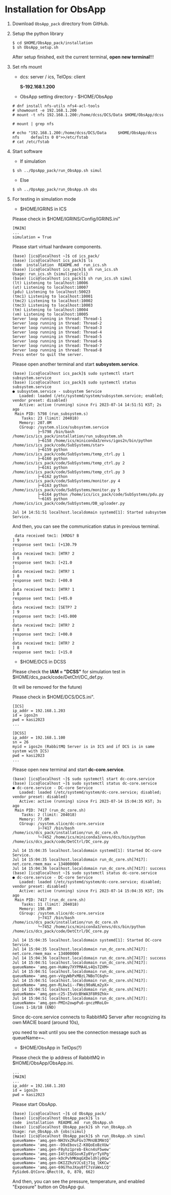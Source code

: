 # Installation for ObsApp ### 

1. Download `ObsApp_pack` directory from GitHub.

2. Setup the python library
	```
	$ cd $HOME/ObsApp_pack/installation
	$ sh ObsApp_setup.sh
	```
	After setup finished, exit the current terminal, **open new terminal**!!!
3. Set nfs mount
	- dcs: server / ics, TelOps: client
		
		**S-192.168.1.200**

	- ObsApp setting directory - $HOME/ObsApp
	```
	# dnf install nfs-utils nfs4-acl-tools
	# showmount -e 192.168.1.200
	# mount -t nfs 192.168.1.200:/home/dcss/DCS/Data $HOME/ObsApp/dcss
	
	# mount | grep nfs
	
	# echo "192.168.1.200:/home/dcss/DCS/Data     $HOME/ObsApp/dcss  nfs     defaults 0 0">>/etc/fstab
	# cat /etc/fstab
	```
4. Start software
	- If simulation
	```
	$ sh ../OpsApp_pack/run_ObsApp.sh simul
	```
	- Else
	```
	$ sh ../OpsApp_pack/run_ObsApp.sh obs
	```

5. For testing in simulation mode
   	- $HOME/IGRINS in ICS
   	  
 	Please check in $HOME/IGRINS/Config/IGRINS.ini"
	```
 	[MAIN]
	...
	simulation = True
 	```
   	Please start virtual hardware components.
 	```
  	(base) [ics@localhost ~]$ cd ics_pack/
	(base) [ics@localhost ics_pack]$ ls
	code  installation  README.md  run_ics.sh
	(base) [ics@localhost ics_pack]$ sh run_ics.sh 
	Usage: run_ics.sh {simul|eng|cli}
	(base) [ics@localhost ics_pack]$ sh run_ics.sh simul
	(lt) Listening to localhost:10006
	(ut) Listening to localhost:10007
	(pdu) Listening to localhost:50023
	(tmc1) Listening to localhost:10001
	(tmc2) Listening to localhost:10002
	(tmc3) Listening to localhost:10003
	(tm) Listening to localhost:10004
	(vm) Listening to localhost:10005
	Server loop running in thread: Thread-1
	Server loop running in thread: Thread-2
	Server loop running in thread: Thread-3
	Server loop running in thread: Thread-4
	Server loop running in thread: Thread-5
	Server loop running in thread: Thread-6
	Server loop running in thread: Thread-7
	Server loop running in thread: Thread-8
	Press enter to quit the server.
  	```
  	Please open another terminal and start **subsystem.service**.
	```
 	(base) [ics@localhost ics_pack]$ sudo systemctl start subsystem.service
	(base) [ics@localhost ics_pack]$ sudo systemctl status subsystem.service
	● subsystem.service - subsystem Service
	   Loaded: loaded (/etc/systemd/system/subsystem.service; enabled; vendor preset: disabled)
	   Active: active (running) since Fri 2023-07-14 14:51:51 KST; 2s ago
	 Main PID: 5798 (run_subsystem.s)
	    Tasks: 23 (limit: 204018)
	   Memory: 207.0M
	   CGroup: /system.slice/subsystem.service
	           ├─5798 /bin/bash /home/ics/ics_pack/installation/run_subsystem.sh
	           ├─6158 /home/ics/miniconda3/envs/igos2n/bin/python /home/ics/ics_pack/code/SubSystems/star>
	           ├─6159 python /home/ics/ics_pack/code/SubSystems/temp_ctrl.py 1
	           ├─6160 python /home/ics/ics_pack/code/SubSystems/temp_ctrl.py 2
	           ├─6161 python /home/ics/ics_pack/code/SubSystems/temp_ctrl.py 3
	           ├─6162 python /home/ics/ics_pack/code/SubSystems/monitor.py 4
	           ├─6163 python /home/ics/ics_pack/code/SubSystems/monitor.py 5
	           ├─6164 python /home/ics/ics_pack/code/SubSystems/pdu.py
	           └─6165 python /home/ics/ics_pack/code/SubSystems/DB_uploader.py
	
	Jul 14 14:51:51 localhost.localdomain systemd[1]: Started subsystem Service.
 	```
 	And then, you can see the communication status in previous terminal.
	```
	 data received tmc1: [KRDG? B
	] 9
	response sent tmc1: [+130.79
	]
	data received tmc3: [HTR? 2
	] 8
	response sent tmc3: [+21.0
	]
	data received tmc2: [HTR? 1
	] 8
	response sent tmc2: [+80.0
	]
	data received tmc1: [HTR? 1
	] 8
	response sent tmc1: [+05.0
	]
	data received tmc3: [SETP? 2
	] 9
	response sent tmc3: [+65.000
	]
	data received tmc2: [HTR? 2
	] 8
	response sent tmc2: [+00.0
	]
	data received tmc1: [HTR? 2
	] 8
	response sent tmc1: [+15.0
 	```
	- $HOME/DCS in DCSS

	Please check the **IAM = "DCSS"** for simulation test in $HOME/dcs_pack/code/DetCtrl/DC_def.py.
	
	(It will be removed for the future)

	Please check in $HOME/DCS/DCS.ini".
	```
 	[ICS]
	ip_addr = 192.168.1.203
	id = igos2n
	pwd = kasi2023
	...
 
	[DCSS]
	ip_addr = 192.168.1.100
	sn = 26
	myid = igos2n (RabbitMQ Server is in ICS and if DCS is in same system with ICS)
	pwd = kasi2023
 	...
 	```
	Please open new terminal and start **dc-core.service**.
	```
 	(base) [ics@localhost ~]$ sudo systemctl start dc-core.service
 	(base) [ics@localhost ~]$ sudo systemctl status dc-core.service 
	● dc-core.service - DC-core Service
	   Loaded: loaded (/etc/systemd/system/dc-core.service; disabled; vendor preset: disabled)
	   Active: active (running) since Fri 2023-07-14 15:04:35 KST; 3s ago
	 Main PID: 7417 (run_dc_core.sh)
	    Tasks: 2 (limit: 204018)
	   Memory: 77.0M
	   CGroup: /system.slice/dc-core.service
	           ├─7417 /bin/bash /home/ics/dcs_pack/installation/run_dc_core.sh
	           └─7452 /home/ics/miniconda3/envs/dcs/bin/python /home/ics/dcs_pack/code/DetCtrl/DC_core.py
	
	Jul 14 15:04:35 localhost.localdomain systemd[1]: Started DC-core Service.
	Jul 14 15:04:35 localhost.localdomain run_dc_core.sh[7417]: net.core.rmem_max = 134000000
	Jul 14 15:04:36 localhost.localdomain run_dc_core.sh[7417]: success
	(base) [ics@localhost ~]$ sudo systemctl status dc-core.service 
	● dc-core.service - DC-core Service
	   Loaded: loaded (/etc/systemd/system/dc-core.service; disabled; vendor preset: disabled)
	   Active: active (running) since Fri 2023-07-14 15:04:35 KST; 19s ago
	 Main PID: 7417 (run_dc_core.sh)
	    Tasks: 11 (limit: 204018)
	   Memory: 198.8M
	   CGroup: /system.slice/dc-core.service
	           ├─7417 /bin/bash /home/ics/dcs_pack/installation/run_dc_core.sh
	           └─7452 /home/ics/miniconda3/envs/dcs/bin/python /home/ics/dcs_pack/code/DetCtrl/DC_core.py
	
	Jul 14 15:04:35 localhost.localdomain systemd[1]: Started DC-core Service.
	Jul 14 15:04:35 localhost.localdomain run_dc_core.sh[7417]: net.core.rmem_max = 134000000
	Jul 14 15:04:36 localhost.localdomain run_dc_core.sh[7417]: success
	Jul 14 15:04:51 localhost.localdomain run_dc_core.sh[7417]: queueName= 'amq.gen-HuWey7XYPMA4Ls4Qs7ZXM>
	Jul 14 15:04:51 localhost.localdomain run_dc_core.sh[7417]: queueName= 'amq.gen-vVgyWbPxMBzL7NBoTC6qh>
	Jul 14 15:04:51 localhost.localdomain run_dc_core.sh[7417]: queueName= 'amq.gen-RLkw1i--FWoi90aNLm2yX>
	Jul 14 15:04:51 localhost.localdomain run_dc_core.sh[7417]: queueName= 'amq.gen-c25-I5vUcBhWA3F8R9Zhk>
	Jul 14 15:04:51 localhost.localdomain run_dc_core.sh[7417]: queueName= 'amq.gen-PMIn2owpPu6-gnczMRoLO>
	lines 1-18/18 (END)
	```
   	Since dc-core.service connects to RabbitMQ Server after recognizing its own MACIE board (around 10s),

   	you need to wait until you see the connection message such as queueName=~.
	- $HOME/ObsApp in TelOps(?)

	Please check the ip address of RabbitMQ in $HOME/ObsApp/ObsApp.ini.
	```
	...
 	[MAIN]
 	...
 	ip_addr = 192.168.1.203
	id = igos2n
	pwd = kasi2023
 	```
	Please start ObsApp. 	
	```
	(base) [ics@localhost ~]$ cd ObsApp_pack/
	(base) [ics@localhost ObsApp_pack]$ ls
	code  installation  README.md  run_ObsApp.sh
	(base) [ics@localhost ObsApp_pack]$ sh run_ObsApp.sh
	Usage: run_ObsApp.sh {obs|simul}
	(base) [ics@localhost ObsApp_pack]$ sh run_ObsApp.sh simul
	queueName= 'amq.gen-NH3VxZRuFGv37MnUB3MAtQ'
	queueName= 'amq.gen--D9xEboviZ-K8QoEoBzXUw'
	queueName= 'amq.gen-F8yhz1preb-Ekcn4sF5wew'
	queueName= 'amq.gen-I4ttzGEGovKIy0YyrTyXPg'
	queueName= 'amq.gen-kOcPvhMKmqGXDeldhly0Gw'
	queueName= 'amq.gen-DKIZZhzVJCsEj71q_lKKCw'
	queueName= 'amq.gen-69G7hoJXay8fC7sVaWxLCQ'
	PySide6.QtCore.QRect(0, 0, 870, 662)
 	```
 	And then, you can see the pressure, temperature, and enabled "Exposure" button on ObsApp gui.
